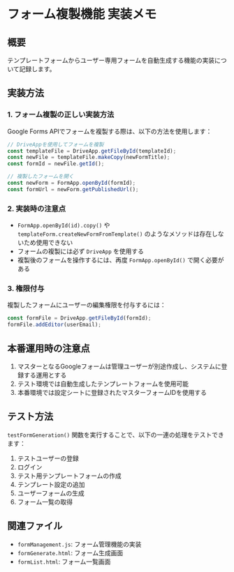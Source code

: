# フォーム複製機能 実装メモ

## 概要

テンプレートフォームからユーザー専用フォームを自動生成する機能の実装について記録します。

## 実装方法

### 1. フォーム複製の正しい実装方法

Google Forms APIでフォームを複製する際は、以下の方法を使用します：

```javascript
// DriveAppを使用してフォームを複製
const templateFile = DriveApp.getFileById(templateId);
const newFile = templateFile.makeCopy(newFormTitle);
const formId = newFile.getId();

// 複製したフォームを開く
const newForm = FormApp.openById(formId);
const formUrl = newForm.getPublishedUrl();
```

### 2. 実装時の注意点

- `FormApp.openById(id).copy()` や `templateForm.createNewFormFromTemplate()` のようなメソッドは存在しないため使用できない
- フォームの複製には必ず `DriveApp` を使用する
- 複製後のフォームを操作するには、再度 `FormApp.openById()` で開く必要がある

### 3. 権限付与

複製したフォームにユーザーの編集権限を付与するには：

```javascript
const formFile = DriveApp.getFileById(formId);
formFile.addEditor(userEmail);
```

## 本番運用時の注意点

1. マスターとなるGoogleフォームは管理ユーザーが別途作成し、システムに登録する運用とする
2. テスト環境では自動生成したテンプレートフォームを使用可能
3. 本番環境では設定シートに登録されたマスターフォームIDを使用する

## テスト方法

`testFormGeneration()` 関数を実行することで、以下の一連の処理をテストできます：

1. テストユーザーの登録
2. ログイン
3. テスト用テンプレートフォームの作成
4. テンプレート設定の追加
5. ユーザーフォームの生成
6. フォーム一覧の取得

## 関連ファイル

- `formManagement.js`: フォーム管理機能の実装
- `formGenerate.html`: フォーム生成画面
- `formList.html`: フォーム一覧画面
